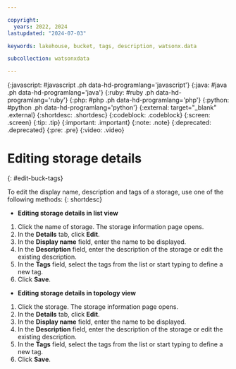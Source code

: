 ```yaml
---

copyright:
  years: 2022, 2024
lastupdated: "2024-07-03"

keywords: lakehouse, bucket, tags, description, watsonx.data

subcollection: watsonxdata

---
```


{:javascript: #javascript .ph data-hd-programlang='javascript'}
{:java: #java .ph data-hd-programlang='java'}
{:ruby: #ruby .ph data-hd-programlang='ruby'}
{:php: #php .ph data-hd-programlang='php'}
{:python: #python .ph data-hd-programlang='python'}
{:external: target="_blank" .external}
{:shortdesc: .shortdesc}
{:codeblock: .codeblock}
{:screen: .screen}
{:tip: .tip}
{:important: .important}
{:note: .note}
{:deprecated: .deprecated}
{:pre: .pre}
{:video: .video}

# Editing storage details
{: #edit-buck-tags}

To edit the display name, description and tags of a storage, use one of the following methods:
{: shortdesc}

- **Editing storage details in list view**

1. Click the name of storage. The storage information page opens.
2. In the **Details** tab, click **Edit**.
3. In the **Display name** field, enter the name to be displayed.
3. In the **Description** field, enter the description of the storage or edit the existing description.
4. In the **Tags** field, select the tags from the list or start typing to define a new tag.
5. Click **Save**.

- **Editing storage details in topology view**

1. Click the storage. The storage information page opens.
2. In the **Details** tab, click **Edit**.
3. In the **Display name** field, enter the name to be displayed.
3. In the **Description** field, enter the description of the storage or edit the existing description.
4. In the **Tags** field, select the tags from the list or start typing to define a new tag.
5. Click **Save**.
